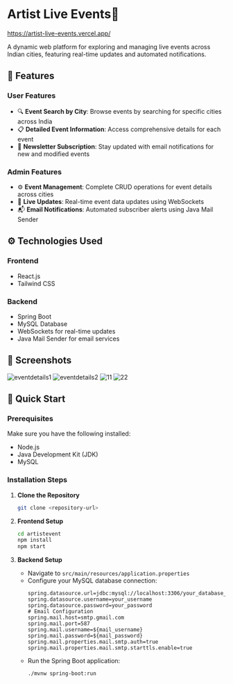 # Artist Live Events🎤

https://artist-live-events.vercel.app/


A dynamic web platform for exploring and managing live events across Indian cities, featuring real-time updates and automated notifications.

## 🌟 Features

### User Features
- 🔍 **Event Search by City**: Browse events by searching for specific cities across India
- 📋 **Detailed Event Information**: Access comprehensive details for each event
- 📧 **Newsletter Subscription**: Stay updated with email notifications for new and modified events

### Admin Features
- ⚙️ **Event Management**: Complete CRUD operations for event details across cities
- 🔄 **Live Updates**: Real-time event data updates using WebSockets
- 📬 **Email Notifications**: Automated subscriber alerts using Java Mail Sender

## ⚙️ Technologies Used

### Frontend
- React.js
- Tailwind CSS

### Backend
- Spring Boot
- MySQL Database
- WebSockets for real-time updates
- Java Mail Sender for email services

## 📸 Screenshots
![eventdetails1](https://github.com/user-attachments/assets/31230bcb-4404-4ab1-b244-de5f5c0a0da7)
![eventdetails2](https://github.com/user-attachments/assets/0f616f1e-c1ee-4c86-9609-5d18fec41bd3)
![11](https://github.com/user-attachments/assets/555bff8b-d091-4d95-a6a6-e891d7fdd8f7)
![22](https://github.com/user-attachments/assets/c3f01043-906d-4695-9ae7-fbc45d322962)



## 🚀 Quick Start

### Prerequisites

Make sure you have the following installed:
- Node.js
- Java Development Kit (JDK)
- MySQL

### Installation Steps

1. **Clone the Repository**
   ```bash
   git clone <repository-url>
   ```

2. **Frontend Setup**
   ```bash
   cd artistevent
   npm install
   npm start
   

3. **Backend Setup**
   - Navigate to `src/main/resources/application.properties`
   - Configure your MySQL database connection:
     ```properties
     spring.datasource.url=jdbc:mysql://localhost:3306/your_database_name
     spring.datasource.username=your_username
     spring.datasource.password=your_password
     # Email Configuration
     spring.mail.host=smtp.gmail.com
     spring.mail.port=587
     spring.mail.username=${mail_username}
     spring.mail.password=${mail_password}
     spring.mail.properties.mail.smtp.auth=true
     spring.mail.properties.mail.smtp.starttls.enable=true
     ```
   - Run the Spring Boot application:
     ```bash
     ./mvnw spring-boot:run
   
